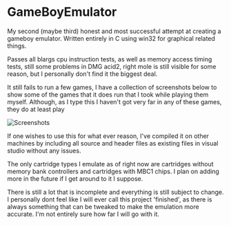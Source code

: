 # GameBoyEmulator

My second (maybe third) honest and most successful attempt at creating a gameboy emulator.
Written entirely in C using win32 for graphical related things.

Passes all blargs cpu instruction tests, as well as memory access timing tests, still some
problems in DMG acid2, right mole is still visible for some reason, but I personally don't
find it the biggest deal. 

It still fails to run a few games, I have a collection of screenshots below to show some of
the games that it does run that I took while playing them myself. Although, as I type this
I haven't got very far in any of these games, they do at least play

![Screenshots](https://user-images.githubusercontent.com/96510931/147891212-fab95f69-677e-454a-ad16-411728402da1.png)

If one wishes to use this for what ever reason, I've compiled it on other machines by including
all source and header files as existing files in visual studio without any issues.

The only cartridge types I emulate as of right now are cartridges without memory bank controllers
and cartridges with MBC1 chips. I plan on adding more in the future if I get around to it I
suppose.

There is still a lot that is incomplete and everything is still subject to change. I personally
dont feel like I will ever call this project 'finished', as there is always something that
can be tweaked to make the emulation more accurate. I'm not entirely sure how far I will go
with it.
